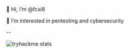 👋 Hi, I’m @fcxi8

👀 I’m interested in pentesting and cybersecurity

--

![tryhackme stats](https://raw.githubusercontent.com/fcxi8/fcxi8/master/assets/thm_propic.png)
